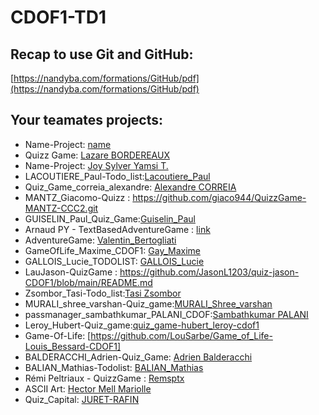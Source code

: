 # CDOF1-TD1

## Recap to use Git and GitHub:
[https://nandyba.com/formations/GitHub/pdf](https://nandyba.com/formations/GitHub/pdf)

## Your teamates projects:

- Name-Project: [name](https://github.com/Decentralized-System/CDOF1-TD1/edit/main/README.md)
- Quizz Game: [Lazare BORDEREAUX](https://github.com/lazbord/Quiz_Game_Bordereaux_Lazare_CDOF1)
- Name-Project: [Joy Sylver Yamsi T.](https://github.com/sylverjoy/todolist-joy_yamsi-cdof1)
- LACOUTIERE_Paul-Todo_list:[Lacoutiere_Paul](https://github.com/LacoutierePaul/Todo_list-Paul_Lacoutiere-CDOF1)
- Quiz_Game_correia_alexandre: [Alexandre CORREIA](https://github.com/AlexandreCGithub/Quiz_Game-correia_alexandre-cdof1) 
- MANTZ_Giacomo-Quizz : https://github.com/giaco944/QuizzGame-MANTZ-CCC2.git
- GUISELIN_Paul_Quiz_Game:[Guiselin_Paul](https://github.com/PetitPaul13/Quiz_Game_Guiselin_Paul_CDOF1)
- Arnaud PY - TextBasedAdventureGame : [link](https://github.com/Nonouille/TextBasedAdventureGame-PY-CDOF1/tree/main)
- AdventureGame: [Valentin_Bertogliati](https://github.com/valoubinouz/AdventureText_Bertogliati_CDOF1)
- GameOfLife_Maxime_CDOF1: [Gay_Maxime](https://github.com/Achitaka2000/LifeSimulator_Maxime_CDOF1.git)
- GALLOIS_Lucie_TODOLIST: [GALLOIS_Lucie](https://github.com/luciiegal/todolist.git)
- LauJason-QuizGame : https://github.com/JasonL1203/quiz-jason-CDOF1/blob/main/README.md 
- Zsombor_Tasi-Todo_list:[Tasi Zsombor](https://github.com/tasi-zsombor/to_do_list-Zsombor_Tasi-CDOF1)
- MURALI_shree_varshan-Quiz_game:[MURALI_Shree_varshan](https://github.com/Shree0107/quiz_game-shreevarshan_MURALI-CDOF1)
- passmanager_sambathkumar_PALANI_CDOF:[Sambathkumar PALANI](https://github.com/sambathkumarpi/passmanager_sambathkumar_PALANI_CDOF1)
- Leroy_Hubert-Quiz_game:[quiz_game-hubert_leroy-cdof1](https://github.com/Sbike/quiz_game-hubert_leroy-cdof1)
- Game-Of-Life: [https://github.com/LouSarbe/Game_of_Life-Louis_Bessard-CDOF1]
- BALDERACCHI_Adrien-Quiz_Game: [Adrien Balderacchi](https://github.com/Ariboux/Quiz-Game.git)
- BALIAN_Mathias-Todolist: [BALIAN_Mathias](https://github.com/mathiasbalian/todolist-mathias_balian-CDOF1)
- Rémi Peltriaux - QuizzGame : [Remsptx](https://github.com/Remsptx/quizzgame-remi_peltriaux-CDOF1)
- ASCII Art: [Hector Mell Mariolle](https://github.com/hectormm1234/TD1-Decentralization-Technologies)
- Quiz_Capital: [JURET-RAFIN](https://github.com/MathisJuretRafin/Quiz_Capital-JURET-RAFIN-CDOF1)

